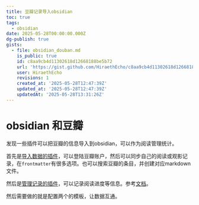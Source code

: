 ```yaml
---
title: 豆瓣记录导入obsidian
toc: true
tags:
  - obsidian
date: 2025-05-28T00:00:00.000Z
dg-publish: true
gists:
  - file: obsidian_douban.md
    is_public: true
    id: c8aa9cb4d11302618d12668188be5b72
    url: 'https://gist.github.com/HiraethEcho/c8aa9cb4d11302618d12668188be5b72'
    user: HiraethEcho
    revisions: 1
    created_at: '2025-05-28T12:47:39Z'
    updated_at: '2025-05-28T12:47:39Z'
    updatedAt: '2025-05-28T13:31:26Z'
---
```


# obsidian 和豆瓣

发现一些插件可以把豆瓣的信息导入到obsidian，可以作为阅读管理统计。

首先是[导入数据的插件](https://github.com/Wanxp/obsidian-douban)，可以登陆豆瓣账户，然后可以同步自己的阅读或观影记录，在`frontmatter`有很多选项。也可以搜索豆瓣的条目，并创建对应markdown文件。

然后是[管理记录的插件](https://github.com/weph/obsidian-bookshelf)，可以记录阅读进度等信息。参考[文档](https://weph.github.io/obsidian-bookshelf/)。

然后需要做的就是配置两个的模板，让数据互通。
